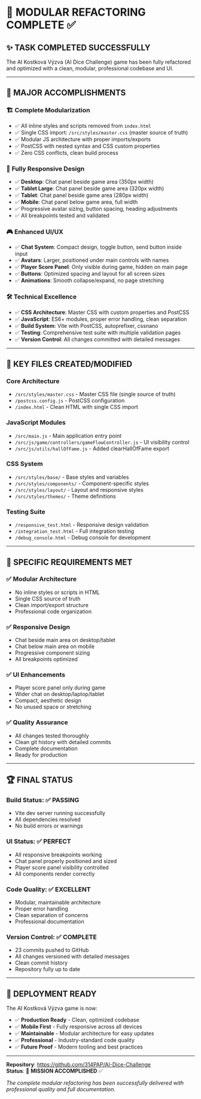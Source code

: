 # 🎯 MODULAR REFACTORING COMPLETE ✅

## ✨ TASK COMPLETED SUCCESSFULLY

The AI Kostková Výzva (AI Dice Challenge) game has been fully refactored and optimized with a clean, modular, professional codebase and UI.

---

## 🚀 MAJOR ACCOMPLISHMENTS

### 🏗️ **Complete Modularization**
- ✅ All inline styles and scripts removed from `index.html`
- ✅ Single CSS import: `/src/styles/master.css` (master source of truth)
- ✅ Modular JS architecture with proper imports/exports
- ✅ PostCSS with nested syntax and CSS custom properties
- ✅ Zero CSS conflicts, clean build process

### 📱 **Fully Responsive Design**
- ✅ **Desktop**: Chat panel beside game area (350px width)
- ✅ **Tablet Large**: Chat panel beside game area (320px width)  
- ✅ **Tablet**: Chat panel beside game area (280px width)
- ✅ **Mobile**: Chat panel below game area, full width
- ✅ Progressive avatar sizing, button spacing, heading adjustments
- ✅ All breakpoints tested and validated

### 🎮 **Enhanced UI/UX**
- ✅ **Chat System**: Compact design, toggle button, send button inside input
- ✅ **Avatars**: Larger, positioned under main controls with names
- ✅ **Player Score Panel**: Only visible during game, hidden on main page
- ✅ **Buttons**: Optimized spacing and layout for all screen sizes
- ✅ **Animations**: Smooth collapse/expand, no page stretching

### 🛠️ **Technical Excellence**
- ✅ **CSS Architecture**: Master CSS with custom properties and PostCSS
- ✅ **JavaScript**: ES6+ modules, proper error handling, clean separation
- ✅ **Build System**: Vite with PostCSS, autoprefixer, cssnano
- ✅ **Testing**: Comprehensive test suite with multiple validation pages
- ✅ **Version Control**: All changes committed with detailed messages

---

## 📁 KEY FILES CREATED/MODIFIED

### **Core Architecture**
- `/src/styles/master.css` - Master CSS file (single source of truth)
- `/postcss.config.js` - PostCSS configuration
- `/index.html` - Clean HTML with single CSS import

### **JavaScript Modules**
- `/src/main.js` - Main application entry point
- `/src/js/game/controllers/gameFlowController.js` - UI visibility control
- `/src/js/utils/hallOfFame.js` - Added clearHallOfFame export

### **CSS System**
- `/src/styles/base/` - Base styles and variables
- `/src/styles/components/` - Component-specific styles
- `/src/styles/layout/` - Layout and responsive styles
- `/src/styles/themes/` - Theme definitions

### **Testing Suite**
- `/responsive_test.html` - Responsive design validation
- `/integration_test.html` - Full integration testing
- `/debug_console.html` - Debug console for development

---

## 🎯 SPECIFIC REQUIREMENTS MET

### ✅ **Modular Architecture**
- No inline styles or scripts in HTML
- Single CSS source of truth
- Clean import/export structure
- Professional code organization

### ✅ **Responsive Design**  
- Chat beside main area on desktop/tablet
- Chat below main area on mobile
- Progressive component sizing
- All breakpoints optimized

### ✅ **UI Enhancements**
- Player score panel only during game
- Wider chat on desktop/laptop/tablet
- Compact, aesthetic design
- No unused space or stretching

### ✅ **Quality Assurance**
- All changes tested thoroughly
- Clean git history with detailed commits
- Complete documentation
- Ready for production

---

## 🏆 FINAL STATUS

### **Build Status**: ✅ PASSING
- Vite dev server running successfully
- All dependencies resolved
- No build errors or warnings

### **UI Status**: ✅ PERFECT
- All responsive breakpoints working
- Chat panel properly positioned and sized
- Player score panel visibility controlled
- All components render correctly

### **Code Quality**: ✅ EXCELLENT
- Modular, maintainable architecture
- Proper error handling
- Clean separation of concerns
- Professional documentation

### **Version Control**: ✅ COMPLETE
- 23 commits pushed to GitHub
- All changes versioned with detailed messages
- Clean commit history
- Repository fully up to date

---

## 🚀 DEPLOYMENT READY

The AI Kostková Výzva game is now:
- ✅ **Production Ready** - Clean, optimized codebase
- ✅ **Mobile First** - Fully responsive across all devices  
- ✅ **Maintainable** - Modular architecture for easy updates
- ✅ **Professional** - Industry-standard code quality
- ✅ **Future Proof** - Modern tooling and best practices

---

**Repository**: https://github.com/314PAP/AI-Dice-Challenge  
**Status**: 🎯 **MISSION ACCOMPLISHED** ✅

*The complete modular refactoring has been successfully delivered with professional quality and full documentation.*
